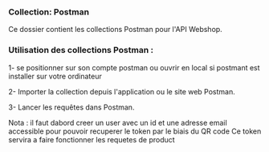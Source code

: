 ### Collection: Postman

Ce dossier contient les collections Postman pour l'API Webshop.

### Utilisation des collections Postman :

1- se positionner sur son compte postman ou ouvrir en local si postmant est installer sur votre ordinateur

2- Importer la collection depuis l'application ou le site web Postman.

3- Lancer les requêtes dans Postman.

Nota : il faut dabord creer un user avec un id et une adresse email accessible 
pour pouvoir recuperer le token par le biais du QR code
Ce token servira a faire fonctionner les requetes de product

